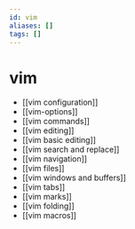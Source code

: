 ```yaml
---
id: vim
aliases: []
tags: []
---
```

# vim

- [[vim configuration]]
- [[vim-options]]
- [[vim commands]]
- [[vim editing]]
- [[vim basic editing]]
- [[vim search and replace]]
- [[vim navigation]]
- [[vim files]]
- [[vim windows and buffers]]
- [[vim tabs]]
- [[vim marks]]
- [[vim folding]]
- [[vim macros]]

